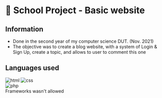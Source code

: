 # 📓 School Project - Basic website
## Information
- Done in the second year of my computer science DUT. (Nov. 2021)
- The objective was to create a blog website, with a system of Login & Sign Up, create a topic, and allows to user to comment this one
## Languages used
![html](https://img.shields.io/badge/HTML5-E34F26?style=for-the-badge&logo=html5&logoColor=white)
![css](https://img.shields.io/badge/CSS3-1572B6?style=for-the-badge&logo=css3&logoColor=white)<br>
![php](https://img.shields.io/badge/PHP-777BB4?style=for-the-badge&logo=php&logoColor=white)<br>
Frameworks wasn't allowed

